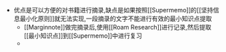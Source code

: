 - 优点是可以方便的对书籍进行摘录,缺点是如果按照[[Supermemo]]的[[坚持信息最小化原则]]就无法实现,一段摘录的文字不能进行有效的最小知识点提取
    - [[Marginnote]]做完摘录后,使用[[Roam Research]]进行记录,然后提取[[最小知识点]]到[[Supermemo]]中进行复习
    - 
